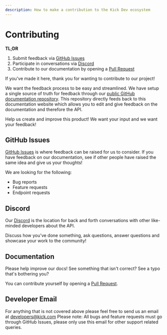 ```yaml
---
description: How to make a contribution to the Kick Dev ecosystem
---
```


# Contributing

<strong>TL;DR</strong>

1. Submit feedback via [GitHub Issues](https://github.com/KickEngineering/KickDevDocs/issues)
2. Participate in conversations via [Discord](https://discord.gg/kick)
3. Contribute to our documentation by opening a [Pull Request](https://github.com/KickEngineering/kickdevdocs) 

If you've made it here, thank you for wanting to contribute to our project!

We want the feedback process to be easy and streamlined. We have setup a single source of truth for feedback through our [public GitHub documentation repository](https://github.com/KickEngineering/KickDevDocs). This repository directly feeds back to this documentation website which allows you to edit and give feedback on the documentation and therefore the API.

Help us create and improve this product! We want your input and we want your feedback!

## GitHub Issues

[GitHub Issues](https://github.com/KickEngineering/KickDevDocs/issues) is where feedback can be raised for us to consider. If you have feedback on our documentation, see if other people have raised the same idea and give us your thoughts!

We are looking for the following:

* Bug reports
* Feature requests
* Endpoint requests

## Discord

Our [Discord](https://discord.gg/kick) is the location for back and forth conversations with other like-minded developers about the API.

Discuss how you've done something, ask questions, answer questions and showcase your work to the community!

## Documentation

Please help improve our docs! See something that isn't correct? See a typo that's bothering you?

You can contribute yourself by opening a [Pull Request](https://github.com/KickEngineering/KickDevDocs/pulls).


## Developer Email 
For anything that is not covered above please feel free to send us an email at developers@kick.com 
Please note: All bugs and feature requests must go through GitHub Issues, please only use this email for other support related queries.
